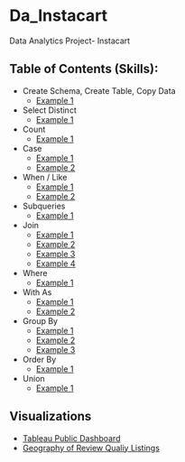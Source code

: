 # Da_Instacart
Data Analytics Project- Instacart



## Table of Contents (Skills):
* Create Schema, Create Table, Copy Data
  * [Example 1](https://github.com/kevinxkuang/Da_Instaccart/blob/master/load_data.txt)
* Select Distinct
  * [Example 1](https://github.com/lalark/AirBNB_SQL_Project/tree/master/christmas_2016_availabiliy)
* Count
  * [Example 1](https://github.com/lalark/AirBNB_SQL_Project/tree/master/identify_review_quality)
* Case
  * [Example 1](https://github.com/lalark/AirBNB_SQL_Project/blob/master/group_review_quality_by_listing/group_review_quality_by_listing.txt)
  * [Example 2](https://github.com/lalark/AirBNB_SQL_Project/tree/master/identify_review_quality)
* When / Like
  * [Example 1](https://github.com/lalark/AirBNB_SQL_Project/blob/master/group_review_quality_by_listing/group_review_quality_by_listing.txt)
  * [Example 2](https://github.com/lalark/AirBNB_SQL_Project/tree/master/identify_review_quality)
* Subqueries
  * [Example 1](https://github.com/lalark/AirBNB_SQL_Project/tree/master/rating_variance_from_mean)
* Join
  * [Example 1](https://github.com/lalark/AirBNB_SQL_Project/tree/master/christmas_2016_availabiliy)
  * [Example 2](https://github.com/lalark/AirBNB_SQL_Project/blob/master/group_review_quality_by_listing/group_review_quality_by_listing.txt)
  * [Example 3](https://github.com/lalark/AirBNB_SQL_Project/tree/master/join_listings_reviews)
  * [Example 4](https://github.com/lalark/AirBNB_SQL_Project/tree/master/union_even_months)
* Where
  * [Example 1](https://github.com/lalark/AirBNB_SQL_Project/tree/master/christmas_2016_availabiliy)
* With As
  * [Example 1](https://github.com/lalark/AirBNB_SQL_Project/blob/master/group_review_quality_by_listing/group_review_quality_by_listing.txt)
  * [Example 2](https://github.com/lalark/AirBNB_SQL_Project/tree/master/identify_review_quality)
* Group By
  * [Example 1](https://github.com/lalark/AirBNB_SQL_Project/blob/master/christmas_2016_availabiliy/christmas_2016_availabiliy.txt)
  * [Example 2](https://github.com/lalark/AirBNB_SQL_Project/tree/master/identify_review_quality)
  * [Example 3](https://github.com/lalark/AirBNB_SQL_Project/tree/master/rating_variance_from_mean)
* Order By
  * [Example 1](https://github.com/lalark/AirBNB_SQL_Project/blob/master/group_review_quality_by_listing/group_review_quality_by_listing.txt)
* Union
  * [Example 1](https://github.com/lalark/AirBNB_SQL_Project/tree/master/union_even_months)
  
## Visualizations
* [Tableau Public Dashboard](https://public.tableau.com/profile/lauren6174#!/vizhome/SeattleAirBnBReviewQualityViz/Dashboard1)
* [Geography of Review Qualiy Listings](https://public.tableau.com/profile/lauren6174#!/vizhome/SeattleAirBnBReviewQualityVizMap/GeographicDistributionofReviewQuality?publish=yes)

